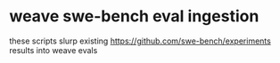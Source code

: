 # weave swe-bench eval ingestion

these scripts slurp existing https://github.com/swe-bench/experiments results into weave evals
